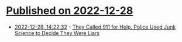 # [Published on 2022-12-28](index.md)

* [2022-12-28, 14:22:32](https://news.ycombinator.com/item?id=34161214) - [They Called 911 for Help. Police Used Junk Science to Decide They Were Liars](https://www.propublica.org/article/911-call-analysis-fbi-police-courts)
